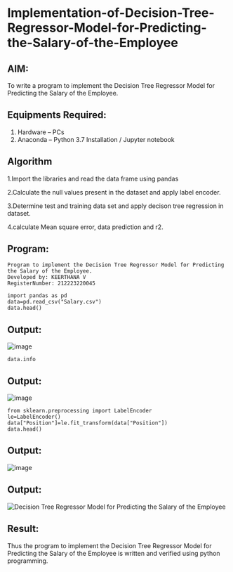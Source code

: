 # Implementation-of-Decision-Tree-Regressor-Model-for-Predicting-the-Salary-of-the-Employee

## AIM:
To write a program to implement the Decision Tree Regressor Model for Predicting the Salary of the Employee.

## Equipments Required:
1. Hardware – PCs
2. Anaconda – Python 3.7 Installation / Jupyter notebook

## Algorithm
1.Import the libraries and read the data frame using pandas

2.Calculate the null values present in the dataset and apply label encoder.

3.Determine test and training data set and apply decison tree regression in dataset.

4.calculate Mean square error, data prediction and r2. 
 

## Program:
```
Program to implement the Decision Tree Regressor Model for Predicting the Salary of the Employee.
Developed by: KEERTHANA V
RegisterNumber: 212223220045
```
```
import pandas as pd
data=pd.read_csv("Salary.csv")
data.head()
```
## Output:
![image](https://github.com/user-attachments/assets/5f4a444a-c208-4b4f-b131-811029c5ed73)

```
data.info
```
## Output:
![image](https://github.com/user-attachments/assets/83142d74-3ce8-4089-8f80-3966d3b150aa)
```
from sklearn.preprocessing import LabelEncoder
le=LabelEncoder()
data["Position"]=le.fit_transform(data["Position"])
data.head()
```
## Output:
![image](https://github.com/user-attachments/assets/d82d5d7d-37e4-4272-a47a-52c2653994c9)


## Output:
![Decision Tree Regressor Model for Predicting the Salary of the Employee](sam.png)


## Result:
Thus the program to implement the Decision Tree Regressor Model for Predicting the Salary of the Employee is written and verified using python programming.

